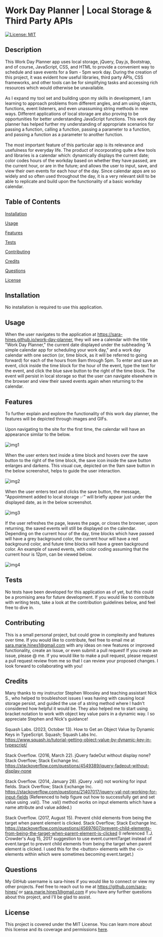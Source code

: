 # Work Day Planner | Local Storage & Third Party APIs

[![License: MIT](https://img.shields.io/badge/License-MIT-blue.svg)](https://opensource.org/licenses/MIT)

## Description

This Work Day Planner app uses local storage, jQuery, Day.js, Bootstrap, and of course, JavaScript, CSS, and HTML to provide a convenient way to schedule and save events for a 9am - 5pm work day. During the creation of this project, it was evident how useful libraries, third party APIs, CSS frameworks, and other tools can be for simplifying tasks and accessing rich resources which would otherwise be unavailable.<br/><br/>As I expand my tool set and building upon my skills in development, I am learning to approach problems from different angles, and am using objects, functions, event listeners, and even unassuming string methods in new ways. Different applications of local storage are also proving to be opportunities for better understanding JavaScript functions. This work day planner has helped further my understanding of appropriate scenarios for passing a function, calling a function, passing a parameter to a function, and passing a function as a parameter to another function.<br/><br/>The most important feature of this particular app is its relevance and usefulness for everyday life. The product of incorporating quite a few tools and libraries is a calendar which: dynamically displays the current date; color codes hours of the workday based on whether they have passed, are the current hour, or are in the future; and allows the user to input, save, and view their own events for each hour of the day. Since calendar apps are so widely and so often used throughout the day, it is a very relevant skill to be able to replicate and build upon the functionality of a basic workday calendar.

## Table of Contents

[Installation](#installation)

[Usage](#usage)

[Features](#features)

[Tests](#tests)

[Contributing](#contributing)

[Credits](#credits)

[Questions](#questions)

[License](#license)

## Installation

No installation is required to use this application.

## Usage

When the user navigates to the application at https://sara-hines.github.io/work-day-planner, they will see a calendar with the title "Work Day Planner," the current date displayed under the subheading "A simple calendar app for scheduling your work day," and a work day calendar with one section (or, time block, as it will be referred to going forward) for each of the hours from 9am through 5pm. To enter and save an event, click inside the time block for the hour of the event, type the text for the event, and click the blue save button to the right of the time block. The event will persist in local storage so that the user can navigate elsewhere in the browser and view their saved events again when returning to the calendar.

## Features

To further explain and explore the functionality of this work day planner, the features will be depicted through images and GIFs.<br/><br/>Upon navigating to the site for the first time, the calendar will have an appearance similar to the below.<br/><br/>![img1](https://github.com/sara-hines/work-day-planner/assets/90005274/bfa150d5-f1c7-4c22-8fe2-8d9c163083bf)<br/><br/>When the user enters text inside a time block and hovers over the save button to the right of the time block, the save icon inside the save button enlarges and darkens. This visual cue, depicted on the 9am save button in the below screenshot, helps to guide the user interaction.<br/><br/>![img2](https://github.com/sara-hines/work-day-planner/assets/90005274/d560f1e8-7e5c-4ae0-8b72-9daa50f2216b)<br/><br/>When the user enters text and clicks the save button, the message, "Appointment added to local storage ✅" will briefly appear just under the displayed date, as in the below screenshot.<br/><br/>![img3](https://github.com/sara-hines/work-day-planner/assets/90005274/467f2ba6-a760-492c-a9f4-82abab9a999f)<br/><br/>If the user refreshes the page, leaves the page, or closes the browser, upon returning, the saved events will still be displayed on the calendar. Depending on the current hour of the day, time blocks which have passed will have a grey background color, the current hour will have a red background color, and future time blocks will have a green background color. An example of saved events, with color coding assuming that the current hour is 12pm, can be viewed below.<br/><br/>![img4](https://github.com/sara-hines/work-day-planner/assets/90005274/52922787-3907-4e82-8dd2-4dbf9de649a6)

## Tests

No tests have been developed for this application as of yet, but this could be a promising area for future development. If you would like to contribute with writing tests, take a look at the contribution guidelines below, and feel free to dive in.

## Contributing

This is a small personal project, but could grow in complexity and features over time. If you would like to contribute, feel free to email me at sara.marie.hines1@gmail.com with any ideas on new features or improved functionality, create an Issue, or even submit a pull request! If you create an issue, please @ me. If you would like to make a pull request, please request a pull request review from me so that I can review your proposed changes. I look forward to collaborating with you!

## Credits

Many thanks to my instructor Stephen Woosley and teaching assistant Nick S., who helped to troubleshoot issues I was having with causing local storage persist, and guided the use of a string method where I hadn't considered how helpful it would be. They also helped me to start using bracket notation to work with object key value pairs in a dynamic way. I so appreciate Stephen and Nick's guidance!<br/><br/>Squash Labs. (2023, October 13). How to Get an Object Value by Dynamic Keys in TypeScript. Squash; Squash Labs Inc. https://www.squash.io/tutorial-getting-object-value-by-dynamic-key-in-typescript/<br/><br/>Stack Overflow. (2016, March 22). jQuery fadeOut without display none? Stack Overflow; Stack Exchange Inc. https://stackoverflow.com/questions/4549389/jquery-fadeout-without-display-none<br/><br/>Stack Overflow. (2014, January 28). jQuery .val() not working for input fields. Stack Overflow; Stack Exchange Inc. https://stackoverflow.com/questions/21407017/jquery-val-not-working-for-input-fields (Referenced to help figure out how to successfully get and set value using .val(). The .val() method works on input elements which have a name attribute and value added.)<br/><br/>Stack Overflow. (2017, August 15). Prevent child elements from being the target when parent element is clicked. Stack Overflow; Stack Exchange Inc. https://stackoverflow.com/questions/45697607/prevent-child-elements-from-being-the-target-when-parent-element-is-clicked (I referenced T.J. Crowder's Aug 15, 2017 suggestion to use event.currentTarget instead of event.target to prevent child elements from being the target when parent element is clicked. I used this for the \<button> elements with the \<i> elements within which were sometimes becoming event.target.)

## Questions

My GitHub username is sara-hines if you would like to connect or view my other projects. Feel free to reach out to me at https://github.com/sara-hines/ or sara.marie.hines1@gmail.com if you have any further questions about this project, and I'll be glad to assist.

## License

This project is covered under the MIT License. You can learn more about this license and its coverage and permissions [here](https://opensource.org/licenses/MIT).